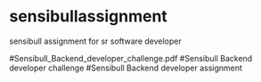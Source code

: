 # sensibullassignment
sensibull assignment for sr software developer 

#Sensibull_Backend_developer_challenge.pdf
#Sensibull Backend developer challenge
#Sensibull Backend developer assignment
